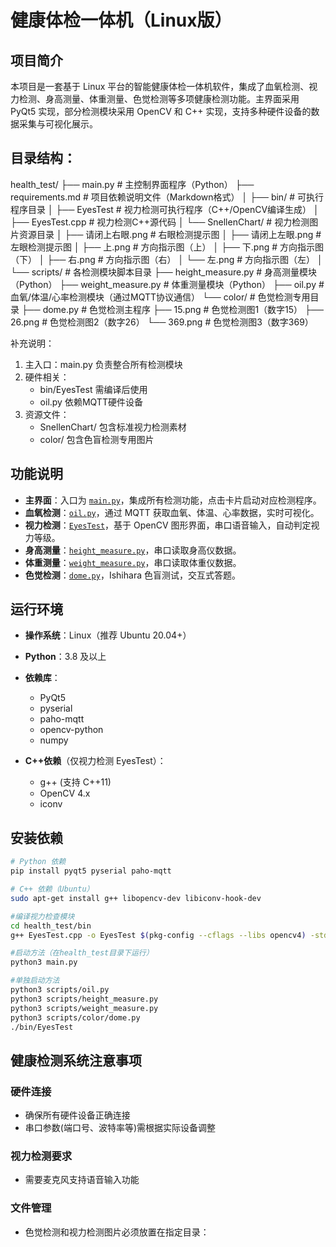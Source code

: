 # 健康体检一体机（Linux版）

## 项目简介

本项目是一套基于 Linux 平台的智能健康体检一体机软件，集成了血氧检测、视力检测、身高测量、体重测量、色觉检测等多项健康检测功能。主界面采用 PyQt5 实现，部分检测模块采用 OpenCV 和 C++ 实现，支持多种硬件设备的数据采集与可视化展示。

## 目录结构：
health_test/
├── main.py                 # 主控制界面程序（Python）
├── requirements.md         # 项目依赖说明文件（Markdown格式）
│
├── bin/                    # 可执行程序目录
│   ├── EyesTest            # 视力检测可执行程序（C++/OpenCV编译生成）
│   ├── EyesTest.cpp        # 视力检测C++源代码
│   └── SnellenChart/       # 视力检测图片资源目录
│       ├── 请闭上右眼.png  # 右眼检测提示图
│       ├── 请闭上左眼.png  # 左眼检测提示图
│       ├── 上.png          # 方向指示图（上）
│       ├── 下.png          # 方向指示图（下）
│       ├── 右.png          # 方向指示图（右）
│       └── 左.png          # 方向指示图（左）
│
└── scripts/                # 各检测模块脚本目录
    ├── height_measure.py   # 身高测量模块（Python）
    ├── weight_measure.py   # 体重测量模块（Python）
    ├── oil.py              # 血氧/体温/心率检测模块（通过MQTT协议通信）
    └── color/              # 色觉检测专用目录
        ├── dome.py         # 色觉检测主程序
        ├── 15.png          # 色觉检测图1（数字15）
        ├── 26.png          # 色觉检测图2（数字26）
        └── 369.png         # 色觉检测图3（数字369）

补充说明：
1. 主入口：main.py 负责整合所有检测模块
2. 硬件相关：
   - bin/EyesTest 需编译后使用
   - oil.py 依赖MQTT硬件设备
3. 资源文件：
   - SnellenChart/ 包含标准视力检测素材
   - color/ 包含色盲检测专用图片


## 功能说明

- **主界面**：入口为 [`main.py`](health_test/main.py)，集成所有检测功能，点击卡片启动对应检测程序。
- **血氧检测**：[`oil.py`](health_test/scripts/oil.py)，通过 MQTT 获取血氧、体温、心率数据，实时可视化。
- **视力检测**：[`EyesTest`](health_test/bin/EyesTest)，基于 OpenCV 图形界面，串口语音输入，自动判定视力等级。
- **身高测量**：[`height_measure.py`](health_test/scripts/height_measure.py)，串口读取身高仪数据。
- **体重测量**：[`weight_measure.py`](health_test/scripts/weight_measure.py)，串口读取体重仪数据。
- **色觉检测**：[`dome.py`](health_test/scripts/color/dome.py)，Ishihara 色盲测试，交互式答题。

## 运行环境

- **操作系统**：Linux（推荐 Ubuntu 20.04+）
- **Python**：3.8 及以上
- **依赖库**：
  - PyQt5
  - pyserial
  - paho-mqtt
  - opencv-python
  - numpy

- **C++依赖**（仅视力检测 EyesTest）：
  - g++ (支持 C++11)
  - OpenCV 4.x
  - iconv

## 安装依赖

```bash
# Python 依赖
pip install pyqt5 pyserial paho-mqtt 

# C++ 依赖（Ubuntu）
sudo apt-get install g++ libopencv-dev libiconv-hook-dev

#编译视力检查模块
cd health_test/bin
g++ EyesTest.cpp -o EyesTest $(pkg-config --cflags --libs opencv4) -std=c++11

#启动方法（在health_test目录下运行）
python3 main.py

#单独启动方法
python3 scripts/oil.py
python3 scripts/height_measure.py
python3 scripts/weight_measure.py
python3 scripts/color/dome.py
./bin/EyesTest

```
## 健康检测系统注意事项

### 硬件连接
- 确保所有硬件设备正确连接
- 串口参数(端口号、波特率等)需根据实际设备调整

### 视力检测要求
- 需要麦克风支持语音输入功能

### 文件管理
- 色觉检测和视力检测图片必须放置在指定目录：
